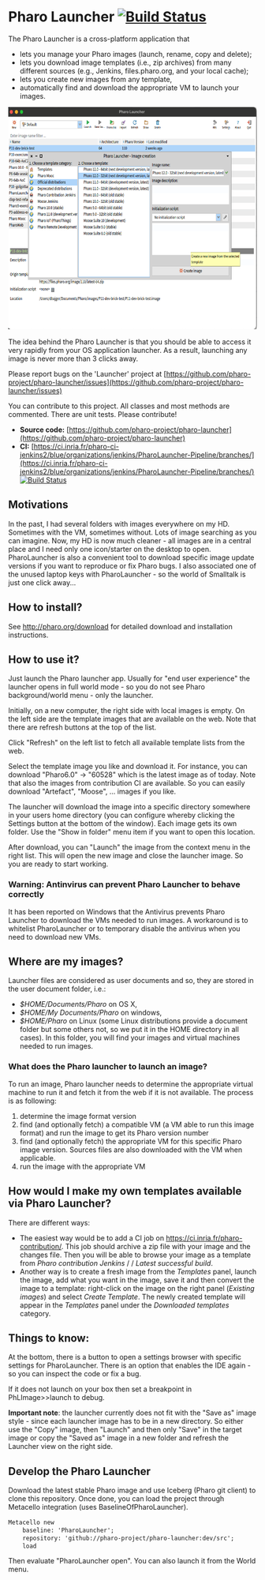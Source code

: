 # Pharo Launcher [![Build Status](https://ci.inria.fr/pharo-ci-jenkins2/job/PharoLauncher-Pipeline/job/dev/badge/icon)](https://ci.inria.fr/pharo-ci-jenkins2/job/PharoLauncher-Pipeline/job/dev/)
The Pharo Launcher is a cross-platform application that
- lets you manage your Pharo images (launch, rename, copy and delete);
- lets you download image templates (i.e., zip archives) from many
  different sources (e.g., Jenkins, files.pharo.org, and your local cache);
- lets you create new images from any template,
- automatically find and download the appropriate VM to launch your images.

<img src="./docs/images/pharo-launcher-main-window.png" height="450" alt="A Pharo Launcher screenshot">

The idea behind the Pharo Launcher is that you should be able to access it very rapidly from your OS application launcher. As a result,
launching any image is never more than 3 clicks away.

Please report bugs on the 'Launcher' project at [https://github.com/pharo-project/pharo-launcher/issues](https://github.com/pharo-project/pharo-launcher/issues)

You can contribute to this project. All classes and most methods are commented. There are unit tests. Please contribute!

- **Source code:** [https://github.com/pharo-project/pharo-launcher](https://github.com/pharo-project/pharo-launcher)
- **CI:** [https://ci.inria.fr/pharo-ci-jenkins2/blue/organizations/jenkins/PharoLauncher-Pipeline/branches/](https://ci.inria.fr/pharo-ci-jenkins2/blue/organizations/jenkins/PharoLauncher-Pipeline/branches/) [![Build Status](https://ci.inria.fr/pharo-ci-jenkins2/job/PharoLauncher-Pipeline/job/dev/badge/icon)](https://ci.inria.fr/pharo-ci-jenkins2/job/PharoLauncher-Pipeline/job/dev/)

## Motivations
In the past, I had several folders with images everywhere on my HD. Sometimes with the VM, sometimes without. Lots of image searching as you can imagine.
Now, my HD is now much cleaner - all images are in a central place and I need only one icon/starter on the desktop to open. PharoLauncher is also a convenient tool to download specific image update versions if you want to reproduce or fix Pharo bugs. I also associated one of the unused laptop keys with PharoLauncher - so the world of Smalltalk is just one click away...

## How to install?
See http://pharo.org/download for detailed download and installation instructions.

## How to use it?
Just launch the Pharo launcher app.
Usually for "end user experience" the launcher opens in full world mode - so you do not see Pharo background/world menu - only the launcher.

Initially, on a new computer, the right side with local images is empty. On the left side are the template images that are available on the web. Note that there are refresh buttons at the top of the list.

Click "Refresh" on the left list to fetch all available template lists from the web.

Select the template image you like and download it. For instance, you can download "Pharo6.0" -> "60528" which is the latest image as of today. Note that also the images from contribution CI are available.
So you can easily download "Artefact", "Moose", ... images if you like.

The launcher will download the image into a specific directory somewhere in your users home directory (you can configure whereby clicking the Settings button at the bottom of the window).
Each image gets its own folder. Use the "Show in folder" menu item if you want to open this location.

After download, you can "Launch" the image from the context menu in the right list. This will open the new image and close the launcher image. So you are ready to start working.

### Warning: Antinvirus can prevent Pharo Launcher to behave correctly
It has been reported on Windows that the Antivirus prevents Pharo Launcher to download the VMs needed to run images. A workaround is to whitelist PharoLauncher or to temporary disable the antivirus when you need to download new VMs.

## Where are my images?
Launcher files are considered as user documents and so, they are stored in the user document folder, i.e.:
- *$HOME/Documents/Pharo* on OS X,
- *$HOME/My Documents/Pharo* on windows,
- *$HOME/Pharo* on Linux (some Linux distributions provide a document folder but some others not, so we put it in the HOME directory in all cases).
In this folder, you will find your images and virtual machines needed to run images.

### What does the Pharo launcher to launch an image? 
To run an image, Pharo launcher needs to determine the appropriate virtual machine to run it and fetch it from the web if it is not available.
The process is as following:
1. determine the image format version
2. find (and optionally fetch) a compatible VM (a VM able to run this image format) and run the image to get its Pharo version number
3. find (and optionally fetch) the appropriate VM for this specific Pharo image version. Sources files are also downloaded with the VM when applicable.
4. run the image with the appropriate VM

## How would I make my own templates available via Pharo Launcher?
There are different ways:
- The easiest way would be to add a CI job on https://ci.inria.fr/pharo-contribution/. This job should archive a zip file with your image and the changes file. Then you will be able to browse your image as a template from *Pharo contribution Jenkins* / *<your job name>* / *Latest successful build*.
- Another way is to create a fresh image from the *Templates* panel, launch the image, add what you want in the image, save it and then convert the image to a template: right-click on the image on the right panel (*Existing images*) and select *Create Template*. The newly created template will appear in the *Templates* panel under the *Downloaded templates* category.

## Things to know:
At the bottom, there is a button to open a settings browser with specific settings for PharoLauncher. There is an option that enables the IDE again - so you can inspect the code or fix a bug.

If it does not launch on your box then set a breakpoint in PhLImage>>launch to debug.

**Important note**: the launcher currently does not fit with the "Save as" image style - since each launcher image
has to be in a new directory. So either use the "Copy" image, then "Launch" and then only "Save" in the target image or copy the "Saved as" image in a new folder and refresh the Launcher view on the right side.

## Develop the Pharo Launcher

Download the latest stable Pharo image and use Iceberg (Pharo git client) to clone this repository.
Once done, you can load the project through Metacello integration (uses BaselineOfPharoLauncher).

```Smalltalk
Metacello new
	baseline: 'PharoLauncher';
	repository: 'github://pharo-project/pharo-launcher:dev/src';
	load
 ```

Then evaluate  "PharoLauncher open". You can also launch it from the World menu.
